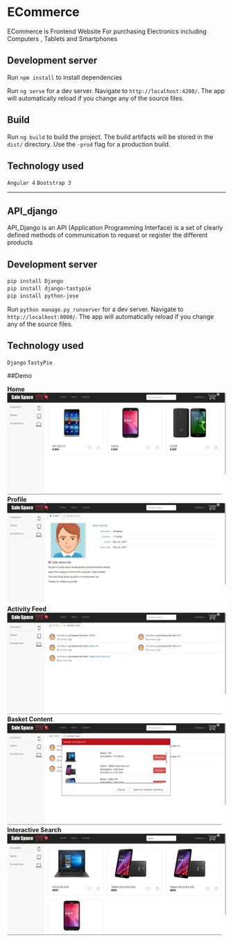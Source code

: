 # ECommerce
ECommerce is Frontend Website For purchasing Electronics including Computers , Tablets and Smartphones 


## Development server
Run `npm install` to install dependencies 

Run `ng serve` for a dev server. Navigate to `http://localhost:4200/`. The app will automatically reload if you change any of the source files.


## Build

Run `ng build` to build the project. The build artifacts will be stored in the `dist/` directory. Use the `-prod` flag for a production build.


## Technology used
`Angular 4`
`Bootstrap 3`

  - - - -

## API_django

API_Django is an API (Application Programming Interface) is a set of clearly defined methods of communication to request or register the different products 

## Development server

```bash
pip install Django
pip install django-tastypie
pip install python-jose
```

Run `python manage.py runserver` for a dev server. Navigate to `http://localhost:8000/`. The app will automatically reload if you change any of the source files.


## Technology used 
`Django`
`TastyPie`

##Demo 

**Home**
![Alt text](imgs/home_page.jpeg?raw=true "Home Page")
**Profile**
![Alt text](imgs/profile.jpeg?raw=true "Profile")
**Activity Feed**
![Alt text](imgs/feed.jpeg?raw=true "Activity Feed")
**Basket Content**
![Alt text](imgs/basket.jpeg?raw=true "Basket Content")
**Interactive Search**
![Alt text](imgs/search.jpeg?raw=true "Interactive Search")




